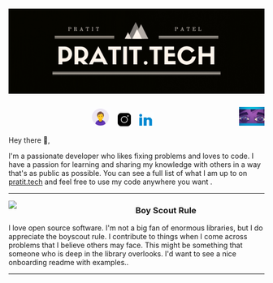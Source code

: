 # [![Pratit Patel header](https://github.com/pratit1997/pratit1997/blob/main/icons/banner.png)](https://www.pratit.tech/)

<p>
  <a href="https://github.com/pratit1997"><img width="50" align='right' src="https://github.com/pratit1997/pratit1997/blob/main/icons/eyes.gif"></a>
</p>

<p align='center'>
<a href="https://www.pratit.tech/"><img height="40" src="https://github.com/pratit1997/pratit1997/blob/main/icons/me_icon.gif"></a>&nbsp;&nbsp;
<a href="https://www.instagram.com/pratit1997/"><img height="30" src="https://github.com/pratit1997/pratit1997/blob/main/icons/insta.gif"></a>&nbsp;&nbsp;
<a href="https://www.linkedin.com/in/pratit-patel/#"><img height="30" src="https://github.com/pratit1997/pratit1997/blob/main/icons/linkein_icon.gif"></a>&nbsp;&nbsp;
</p>


Hey there 👋,

I'm a passionate developer who likes fixing problems and loves to code. I have a passion for learning and sharing my knowledge with others in a way that's as public as possible.  You can see a full list of what I am up to on [pratit.tech](pratit.tech) and feel free to use my code anywhere you want .

  ---
 
 <p>
  <img width="250" align='left' src="https://github.com/WaylonWalker/WaylonWalker/blob/main/icon/hacktoberfest.png?raw=true">
</p>
 
### Boy Scout Rule

I love open source software. I'm not a big fan of enormous libraries, but I do appreciate the boyscout rule. I contribute to things when I come across problems that I believe others may face. This might be something that someone who is deep in the library overlooks. I'd want to see a nice onboarding readme with examples..

 ---

<!-- <p>
  <a href="https://pratit.tech/latest"><img width="300" align='right' src="https://pratit.tech/latest.png?raw=true"></a>
</p> -->

<!-- ### My Digital Garden 🌱

I write regular blog posts, most of which you will find on my personal website [pratit.tech](https://pratit.tech) and [dev.to/waylonwalker](https://dev.to/waylonwalker).

I write about things I am familiar with, things that trip up folks that I mentor, and things that I am learning.  Day to day I make things with **data** using **python** and **javascript**.  -->

<!-- [Latest Post 👉](https://www.pratit.tech/blog.html) -->

<!-- <details>
 <summary><strong>other favorite posts</strong></summary>
 <a href="https://pratit.tech/blog/eight-years-cat/"><img width="400" src="https://images.pratit.tech/eight-years-cat-og.png?raw=true"></a>
 <a href="https://pratit.tech/blog/what-are-github-actions/"><img width="400" src="https://images.pratit.tech/what-are-github-actions-og.png?raw=true"></a>
 
</details> -->
<!-- 
💌 Sign up for my [newsletter](https://www.pratit.tech/blog.html) -->
<!-- 
---
<!-- 
### <img height="30" style="border-radius:50%" src="https://github.com/WaylonWalker/WaylonWalker/blob/main/icon/twitter.png?raw=true"> Latest Followers


<!--
## <img height="30" style="border-radius:50%" src="https://github.com/WaylonWalker/WaylonWalker/blob/main/icon/twitter.png?raw=true"> Latest Followers _258_

<a href='https://twitter.com/natterstefan'>
  <img style="border-radius:50%" align="left" src='https://pbs.twimg.com/profile_images/1255562113629802498/nTk-e7L5_normal.jpg' />
</a>

<a href='https://twitter.com/natterstefan'>
    Stefan Natter 🇦🇹👋🏻
</a>

I am interested in and talking about JavaScript, ReactJS, CSS, and Software Engineering ♥️ | 📧 https://t.co/Jpwh9TFgNx (🐈🐈 🤵👰🏻 🇦🇹)

<h2></h2><a href='https://twitter.com/commanderquest'>
  <img style="border-radius:50%" align="left" src='https://pbs.twimg.com/profile_images/1243185628864528384/eFnPWZyC_normal.jpg' />
</a>

<a href='https://twitter.com/commanderquest'>
    Commander Quest
</a>

On a mission to the furthest frontiers of tech and talent. 
Follow my adventures at Club Freelance's Mission Control Center 👉 https://t.co/D4k36nU2at

<h2></h2><a href='https://twitter.com/benjaminwardcom'>
  <img style="border-radius:50%" align="left" src='https://pbs.twimg.com/profile_images/1283469746055385088/sr9ZExwG_normal.jpg' />
</a>

<a href='https://twitter.com/benjaminwardcom'>
    Benjamin Ward
</a>

software engineer, dev coach, Star Wars fanatic, learning enthusiast, host of the Download Knowledge Podcast https://t.co/V2bIR93cQW

<h2></h2><a href='https://twitter.com/tucker_dev'>
  <img style="border-radius:50%" align="left" src='https://pbs.twimg.com/profile_images/1284727066160705536/VhioFBZE_normal.jpg' />
</a>

<a href='https://twitter.com/tucker_dev'>
    James Tucker
</a>

software engineer at @soonastudios. career switcher. vue + rails. tweeting about tech, books, startups, and big ideas. writing @ https://t.co/SPyap1XFWD. he/him

<h2></h2><a href='https://twitter.com/BenGuthmiller'>
  <img style="border-radius:50%" align="left" src='https://pbs.twimg.com/profile_images/1284966756906409984/MR0a9hi2_normal.jpg' />
</a>

<a href='https://twitter.com/BenGuthmiller'>
    Ben Guthmiller
</a>

Data and Analytics Leader @IBM | Minnesota State Alum | #Technologist | #Investor | Tweets are my own opinions

<!-- <h2></h2>
-->
<!-- <p align='center'> -->
<!-- <img align='center' src="https://visitor-badge.glitch.me/badge?page_id=waylonwalker.visitor-badge"> -->
 <!-- <p/>
<div align="center">
	<br>
	<a href="https://raw.githubusercontent.com/WaylonWalker/waylonwalker/main/follower.svg">
		<img src="follower.svg" width="800" height="140">
	</a>
</div> --> 

<!-- ## Stargazers

[![Stargazers repo roster for @waylonwalker/waylonwalker](https://reporoster.com/stars/waylonwalker/waylonwalker)](https://github.com/waylonwalker/waylonwalker/stargazers)
 <!-- -->